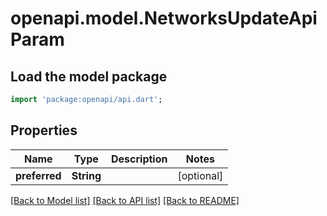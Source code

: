 # openapi.model.NetworksUpdateApiParam

## Load the model package
```dart
import 'package:openapi/api.dart';
```

## Properties
Name | Type | Description | Notes
------------ | ------------- | ------------- | -------------
**preferred** | **String** |  | [optional] 

[[Back to Model list]](../README.md#documentation-for-models) [[Back to API list]](../README.md#documentation-for-api-endpoints) [[Back to README]](../README.md)



